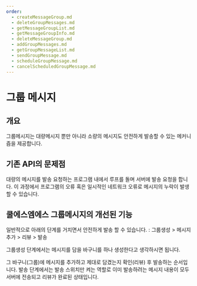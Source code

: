 ```yaml
---
order:
  - createMessageGroup.md
  - deleteGroupMessages.md
  - getMessageGroupList.md
  - getMessageGroupInfo.md
  - deleteMessageGroup.md
  - addGroupMessages.md
  - getGroupMessageList.md
  - sendGroupMessage.md
  - scheduleGroupMessage.md
  - cancelScheduledGroupMessage.md
---
```


# 그룹 메시지

## 개요 
그룹메시지는 대량메시지 뿐만 아니라 소량의 메시지도 안전하게 발송할 수 있는 메커니즘을 제공합니다.

## 기존 API의 문제점
대량의 메시지를 발송 요청하는 프로그램 내에서 루프를 돌며 서버에 발송 요청을 합니다.
이 과정에서 프로그램의 오류 혹은 일시적인 네트워크 오류로 메시지의 누락이 발생할 수 있습니다.

## 쿨에스엠에스 그룹메시지의 개선된 기능
일반적으로 아래의 단계를 거치면서 안전하게 발송 할 수 있습니다. : 그룹생성 > 메시지추가 > 리뷰 > 발송

그룹생성 단계에서는 메시지를 담을 바구니를 하나 생성한다고 생각하시면 됩니다.

그 바구니(그룹)에 메시지를 추가하고 제대로 담겼는지 확인(리뷰) 후 발송하는 순서입니다. 발송 단계에서는 발송 스위치만 켜는 역할로 이미 발송하려는 메시지 내용이 모두 서버에 전송되고 리뷰가 완료된 상태입니다.
